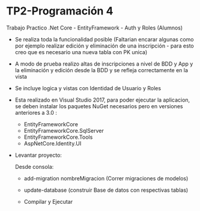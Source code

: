 # TP2-Programación 4
Trabajo Practico  .Net Core - EntityFramework - Auth y Roles (Alumnos)


- Se realiza toda la funcionalidad posible (Faltarian encarar algunas como por ejemplo realizar edición y eliminación de una inscripción - para esto creo que es necesario una nueva tabla con PK unica)
- A modo de prueba realizo altas de inscripciones a nivel de BDD y App y la eliminación y edición desde la BDD y se refleja correctamente en la vista

- Se incluye logica y vistas con Identidad de Usuario y Roles

- Esta realizado en Visual Studio 2017, para poder ejecutar la aplicacion, se deben instalar los paquetes NuGet necesarios pero en versiones anteriores a 3.0 :
   - EntityFrameworkCore
   - EntityFrameworkCore.SqlServer
   - EntityFrameworkCore.Tools
   - AspNetCore.Identity.UI
   
- Levantar proyecto:
   
  Desde consola:
  - add-migration nombreMigracion (Correr migraciones de modelos)
  - update-database (construir Base de datos con respectivas tablas)
  
  - Compilar y Ejecutar
 
